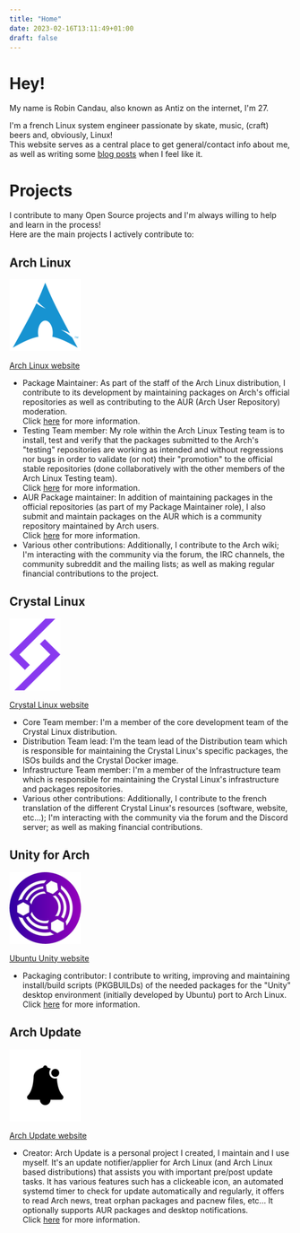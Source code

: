 ```yaml
---
title: "Home"
date: 2023-02-16T13:11:49+01:00
draft: false
---
```


# Hey!

My name is Robin Candau, also known as Antiz on the internet, I'm 27.
  
I'm a french Linux system engineer passionate by skate, music, (craft) beers and, obviously, Linux!  
This website serves as a central place to get general/contact info about me, as well as writing some [blog posts](https://antiz.fr/blog/) when I feel like it.

# Projects

I contribute to many Open Source projects and I'm always willing to help and learn in the process!  
Here are the main projects I actively contribute to:

## Arch Linux

![alt text](images/arch_linux-logo.png "Arch Linux logo")  
  
[Arch Linux website](https://archlinux.org)  
  
- Package Maintainer: As part of the staff of the Arch Linux distribution, I contribute to its development by maintaining packages on Arch's official repositories as well as contributing to the AUR (Arch User Repository) moderation.  
Click [here](https://wiki.archlinux.org/title/Trusted_Users) for more information.
- Testing Team member: My role within the Arch Linux Testing team is to install, test and verify that the packages submitted to the Arch's "testing" repositories are working as intended and without regressions nor bugs in order to validate (or not) their "promotion" to the official stable repositories (done collaboratively with the other members of the Arch Linux Testing team).  
Click [here](https://wiki.archlinux.org/title/Arch_Testing_Team) for more information.
- AUR Package maintainer: In addition of maintaining packages in the official repositories (as part of my Package Maintainer role), I also submit and maintain packages on the AUR which is a community repository maintained by Arch users.  
Click [here](https://wiki.archlinux.org/title/Arch_User_Repository) for more information.
- Various other contributions: Additionally, I contribute to the Arch wiki; I'm interacting with the community via the forum, the IRC channels, the community subreddit and the mailing lists; as well as making regular financial contributions to the project.

## Crystal Linux

![alt text](images/crystal_linux-logo.png "Crystal Linux logo")  
  
[Crystal Linux website](https://getcryst.al)  
  
- Core Team member: I'm a member of the core development team of the Crystal Linux distribution.
- Distribution Team lead: I'm the team lead of the Distribution team which is responsible for maintaining the Crystal Linux's specific packages, the ISOs builds and the Crystal Docker image.
- Infrastructure Team member: I'm a member of the Infrastructure team which is responsible for maintaining the Crystal Linux's infrastructure and packages repositories.
- Various other contributions: Additionally, I contribute to the french translation of the different Crystal Linux's resources (software, website, etc...); I'm interacting with the community via the forum and the Discord server; as well as making financial contributions.

## Unity for Arch

![alt text](images/ubuntu_unity-logo.png "Ubuntu Unity logo") 
  
[Ubuntu Unity website](https://unity.ubuntuunity.org)  
  
- Packaging contributor: I contribute to writing, improving and maintaining install/build scripts (PKGBUILDs) of the needed packages for the "Unity" desktop environment (initially developed by Ubuntu) port to Arch Linux.  
Click [here](https://unity.ubuntuunity.org/blog/unity-for-arch) for more information.

## Arch Update

![alt text](images/arch_update-logo.png "Arch Update logo")  
  
[Arch Update website](https://github.com/Antiz96/arch-update)  
  
- Creator: Arch Update is a personal project I created, I maintain and I use myself. It's an update notifier/applier for Arch Linux (and Arch Linux based distributions) that assists you with important pre/post update tasks. It has various features such has a clickeable icon, an automated systemd timer to check for update automatically and regularly, it offers to read Arch news, treat orphan packages and pacnew files, etc... It optionally supports AUR packages and desktop notifications.  
Click [here](https://github.com/Antiz96/arch-update) for more information.
